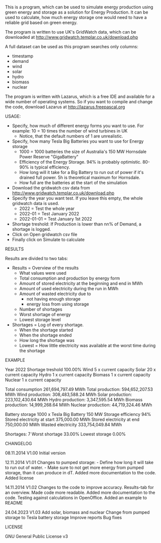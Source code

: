 This is a program, which can be used to simulate energy production using green energy and storage as a solution for Energy Production. It can be used to calculate, how much energy storage one would need to have a reliable grid based on green energy.

The program is written to use UK's GridWatch data, which can be downloaded at http://www.gridwatch.templar.co.uk/download.php

A full dataset can be used as this program searches only columns:
- timestamp
- demand
- wind
- solar
- hydro
- biomass
- nuclear

The program is written with Lazarus, which is a free IDE and available for a wide number of operating systems. So if you want to compile and change the code, download Lazarus at http://lazarus.freepascal.org

USAGE:

- Specify, how much of different energy forms you want to use. For example: 10 = 10 times the number of wind turbines in UK
  - Notice, that the default numbers of 1 are unrealistic.
- Specify, how many Tesla Big Batteries you want to use for Energy storage
  - 1000 = 1000 batteries the size of Australia's 150 MW Hornsdale Power Reserve "GigaBattery"
  - Efficiency of the Energy Storage. 94% is probably optimistic. 80-90% is typical efficiency.
  - How long will it take for a Big Battery to run out of power if it's drained full power. 5h is theoretical maximum for Hornsdale.
  - How full are the batteries at the start of the simulation
- Download the gridwatch csv data from http://www.gridwatch.templar.co.uk/download.php
- Specify the year you want test. If you leave this empty, the whole gridwatch data is used.
  - 2022 = Test the whole year
  - 2022-01 = Test January 2022
  - 2022-01-01 = Test January 1st 2022
- Shortage treshold: If Production is lower than nn% of Demand, a shortage is logged.
- Click on Open gridwatch csv file
- Finally click on Simulate to calculate

RESULTS

Results are divided to two tabs:
- Results = Overview of the results
  - What values were used
  - Total consumption and production by energy form
  - Amount of stored electricity at the beginning and end in MWh
  - Amount of used electricity during the run in MWh
  - Amount of wasted electricity due to
    - not having enough storage
    - energy loss from using storage 
  - Number of shortages
  - Worst shortage of energy
  - Lowest storage level
- Shortages = Log of every shortage.
  - When the shortage started
  - When the shortage ended
  - How long the shortage was
  - Lowest = How little electricity was available at the worst time during the shortage

EXAMPLE

Year 2022
Shortage treshold 100.00%
Wind 5 x current capacity
Solar 20 x current capacity
Hydro 1 x current capacity
Biomass 1 x current capacity
Nuclear 1 x current capacity

Total consumption 261,694,797.49 MWh
Total production: 594,652,207.53 MWh
  Wind production: 308,483,588.24 MWh
  Solar production: 223,102,430.64 MWh
  Hydro production: 3,347,595.54 MWh
  Biomass production: 14,999,268.64 MWh
  Nuclear production: 44,719,324.46 MWh

Battery storage 1000 x Tesla Big Battery 150 MW
Storage efficiency 94%
Stored electricity at start 375,000.00 MWh
Stored electricity at end 750,000.00 MWh
Wasted electricity 333,754,049.84 MWh

Shortages: 7
Worst shortage 33.00%
Lowest storage 0.00%

CHANGELOG

08.11.2014 V1.00 Initial version

12.11.2014 V1.01 Changes to pumped storage:
                 - Define how long it will take to run out of water.
                 - Make sure to not get more energy from pumped storage, than it can produce in dT.
                 Added more documentation to the code.
                 Added license

14.11.2014 V1.02 Changes to the code to improve accuracy.
                 Results-tab for an overview.
                 Made code more readable.
                 Added more documentation to the code.
                 Testing against calculations in OpenOffice.
                 Added an example to README

24.04.2023 V1.03 Add solar, biomass and nuclear
                 Change from pumped storage to Tesla battery storage
                 Improve reports
                 Bug fixes

LICENSE

GNU General Public License v3

